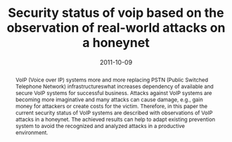 ---
abstract: VoIP (Voice over IP) systems more and more replacing PSTN (Public Switched
  Telephone Network) infrastructureswhat increases dependency of available and secure
  VoIP systems for successful business. Attacks against VoIP systems are becoming
  more imaginative and many attacks can cause damage, e.g., gain money for attackers
  or create costs for the victim. Therefore, in this paper the current security status
  of VoIP systems are described with observations of VoIP attacks in a honeynet. The
  achieved results can help to adapt existing prevention system to avoid the recognized
  and analyzed attacks in a productive environment.
authors:
- Markus Gruber
- Florian Fankhauser
- Stefan Taber
- Christian Schanes
- Thomas Grechenig
date: '2011-10-09'
featured: false
links:
- name: Publik
  url: https://publik.tuwien.ac.at/showentry.php?ID=205412&lang=1
publication_types:
- '0'
publishDate: '2011-10-09'
title: Security status of voip based on the observation of real-world attacks on a
  honeynet
url_pdf: ''
---